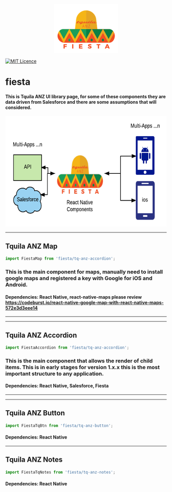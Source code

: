 <p align="center">
  <img width="200" height="152" src="https://raw.githubusercontent.com/Tquila-ANZ/fiesta/master/assets/fiestalogo.png">
</p>

[![MIT Licence](https://badges.frapsoft.com/os/mit/mit.svg?v=103)](https://opensource.org/licenses/mit-license.php)
# fiesta

#### This is Tquila ANZ UI library page, for some of these components they are data driven from Salesforce and there are some assumptions that will considered.

<p align="center">
  <img width="633" height="345" src="https://raw.githubusercontent.com/Tquila-ANZ/fiesta/master/assets/fiestaflow2.png">
</p>

---
## Tquila ANZ Map
```javascript
import FiestaMap from 'fiesta/tq-anz-accordion';
```
### This is the main component for maps, manually need to install google maps and registered a key with Google for iOS and Android.
#### Dependencies: React Native, react-native-maps please review https://codeburst.io/react-native-google-map-with-react-native-maps-572e3d3eee14
---

---
## Tquila ANZ Accordion
```javascript
import FiestaAccordion from 'fiesta/tq-anz-accordion';
```
### This is the main component that allows the render of child items. This is in early stages for version 1.x.x this is the most important structure to any application.
#### Dependencies: React Native, Salesforce, Fiesta
---

---
## Tquila ANZ Button
```javascript
import FiestaTqBtn from 'fiesta/tq-anz-button';
```
#### Dependencies: React Native
---
## Tquila ANZ Notes
```javascript
import FiestaTqNotes from 'fiesta/tq-anz-notes';
```
#### Dependencies: React Native